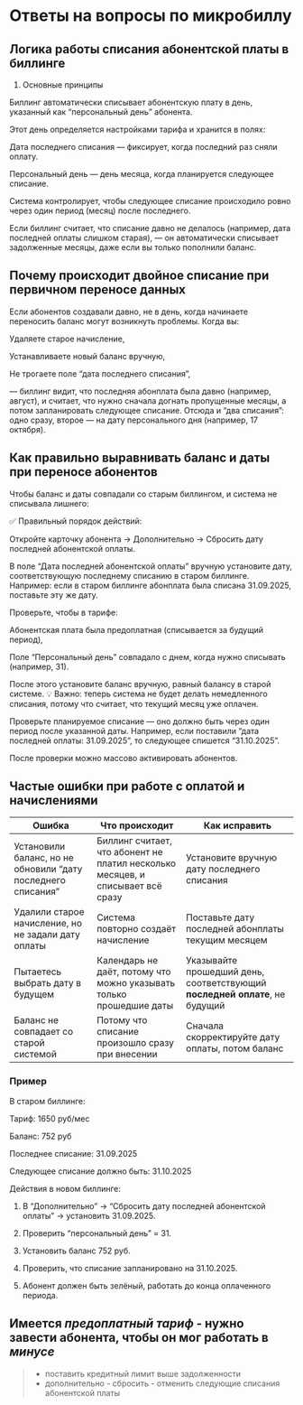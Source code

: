 # Ответы на вопросы по микробиллу

## Логика работы списания абонентской платы в биллинге
 1. Основные принципы

Биллинг автоматически списывает абонентскую плату в день, указанный как “персональный день” абонента.

Этот день определяется настройками тарифа и хранится в полях:

Дата последнего списания — фиксирует, когда последний раз сняли оплату.

Персональный день — день месяца, когда планируется следующее списание.

Система контролирует, чтобы следующее списание происходило ровно через один период (месяц) после последнего.

Если биллинг считает, что списание давно не делалось (например, дата последней оплаты слишком старая), — он автоматически списывает задолженные месяцы, даже если вы только пополнили баланс.

## Почему происходит двойное списание при первичном переносе данных
Если абонентов создавали давно, не в день, когда начинаете переносить баланс могут возникнуть проблемы. 
Когда вы:

Удаляете старое начисление,

Устанавливаете новый баланс вручную,

Не трогаете поле “дата последнего списания”,

— биллинг видит, что последняя абонплата была давно (например, август), и считает, что нужно сначала догнать пропущенные месяцы, а потом запланировать следующее списание.
Отсюда и “два списания”: одно сразу, второе — на дату персонального дня (например, 17 октября).

## Как правильно выравнивать баланс и даты при переносе абонентов

Чтобы баланс и даты совпадали со старым биллингом, и система не списывала лишнего:

✅ Правильный порядок действий:

Откройте карточку абонента → Дополнительно → Сбросить дату последней абонентской оплаты.

В поле “Дата последней абонентской оплаты” вручную установите дату, соответствующую последнему списанию в старом биллинге.
Например: если в старом биллинге абонплата была списана 31.09.2025, поставьте эту же дату.

Проверьте, чтобы в тарифе:

Абонентская плата была предоплатная (списывается за будущий период),

Поле “Персональный день” совпадало с днем, когда нужно списывать (например, 31).

После этого установите баланс вручную, равный балансу в старой системе.
💡 Важно: теперь система не будет делать немедленного списания, потому что считает, что текущий месяц уже оплачен.

Проверьте планируемое списание — оно должно быть через один период после указанной даты.
Например, если поставили “дата последней оплаты: 31.09.2025”, то следующее спишется “31.10.2025”.

После проверки можно массово активировать абонентов.

## Частые ошибки при работе с оплатой и начислениями

| Ошибка                                                       | Что происходит                                                                  | Как исправить                                                               |
| ------------------------------------------------------------ | ------------------------------------------------------------------------------- | --------------------------------------------------------------------------- |
| Установили баланс, но не обновили “дату последнего списания” | Биллинг считает, что абонент не платил несколько месяцев, и списывает всё сразу | Установите вручную дату последнего списания                                 |
| Удалили старое начисление, но не задали дату оплаты          | Система повторно создаёт начисление                                             | Поставьте дату последней абонплаты текущим месяцем                          |
| Пытаетесь выбрать дату в будущем                             | Календарь не даёт, потому что можно указывать только прошедшие даты             | Указывайте прошедший день, соответствующий **последней оплате**, не будущий |
| Баланс не совпадает со старой системой                       | Потому что списание произошло сразу при внесении                                | Сначала скорректируйте дату оплаты, потом баланс                            |

### Пример
В старом биллинге:

Тариф: 1650 руб/мес

Баланс: 752 руб

Последнее списание: 31.09.2025

Следующее списание должно быть: 31.10.2025

Действия в новом биллинге:

1. В “Дополнительно” → “Сбросить дату последней абонентской оплаты” → установить 31.09.2025.

2. Проверить “персональный день” = 31.

3. Установить баланс 752 руб.

4. Проверить, что списание запланировано на 31.10.2025.

5. Абонент должен быть зелёный, работать до конца оплаченного периода.


## Имеется *предоплатный тариф* - нужно завести абонента, чтобы он мог работать в *минусе*
> - поставить кредитный лимит выше задолженности
> - дополнительно - сбросить - отменить следующие списания абонентской платы

